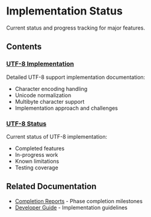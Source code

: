 # Implementation Status

Current status and progress tracking for major features.

## Contents

### [UTF-8 Implementation](utf8-implementation.md)
Detailed UTF-8 support implementation documentation:
- Character encoding handling
- Unicode normalization
- Multibyte character support
- Implementation approach and challenges

### [UTF-8 Status](utf8-status.md)
Current status of UTF-8 implementation:
- Completed features
- In-progress work
- Known limitations
- Testing coverage

## Related Documentation

- [Completion Reports](../completion-reports/) - Phase completion milestones
- [Developer Guide](../developer-guide/) - Implementation guidelines
